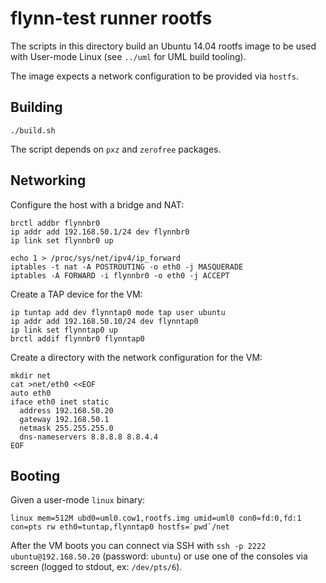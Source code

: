 # flynn-test runner rootfs

The scripts in this directory build an Ubuntu 14.04 rootfs image to be used with
User-mode Linux (see `../uml` for UML build tooling).

The image expects a network configuration to be provided via `hostfs`.

## Building

```text
./build.sh
```

The script depends on `pxz` and `zerofree` packages.

## Networking

Configure the host with a bridge and NAT:

```text
brctl addbr flynnbr0
ip addr add 192.168.50.1/24 dev flynnbr0
ip link set flynnbr0 up

echo 1 > /proc/sys/net/ipv4/ip_forward
iptables -t nat -A POSTROUTING -o eth0 -j MASQUERADE
iptables -A FORWARD -i flynnbr0 -o eth0 -j ACCEPT
```

Create a TAP device for the VM:

```text
ip tuntap add dev flynntap0 mode tap user ubuntu
ip addr add 192.168.50.10/24 dev flynntap0
ip link set flynntap0 up
brctl addif flynnbr0 flynntap0
```

Create a directory with the network configuration for the VM:

```text
mkdir net
cat >net/eth0 <<EOF
auto eth0
iface eth0 inet static
  address 192.168.50.20
  gateway 192.168.50.1
  netmask 255.255.255.0
  dns-nameservers 8.8.8.8 8.8.4.4
EOF
```

## Booting

Given a user-mode `linux` binary:

```text
linux mem=512M ubd0=uml0.cow1,rootfs.img umid=uml0 con0=fd:0,fd:1 con=pts rw eth0=tuntap,flynntap0 hostfs=`pwd`/net
```

After the VM boots you can connect via SSH with `ssh -p 2222
ubuntu@192.168.50.20` (password: `ubuntu`) or use one of the consoles via screen
(logged to stdout, ex: `/dev/pts/6`).
